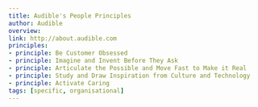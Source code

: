 ```yaml
---
title: Audible's People Principles
author: Audible
overview:
link: http://about.audible.com
principles:
- principle: Be Customer Obsessed
- principle: Imagine and Invent Before They Ask
- principle: Articulate the Possible and Move Fast to Make it Real
- principle: Study and Draw Inspiration from Culture and Technology
- principle: Activate Caring
tags: [specific, organisational]
---
```

